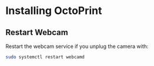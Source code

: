 # Installing OctoPrint

## Restart Webcam

Restart the webcam service if you unplug the camera with:

```sh
sudo systemctl restart webcamd
```
